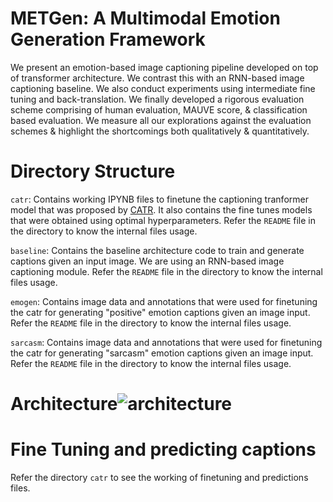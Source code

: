# METGen: A Multimodal Emotion Generation Framework

We  present  an  emotion-based  image  captioning pipeline developed on top of transformer architecture.  We contrast this with an RNN-based image captioning baseline. We also conduct experiments using intermediate fine tuning and back-translation. We finally developed a rigorous evaluation scheme comprising of human  evaluation, MAUVE score, & classification based evaluation. We measure all our explorations against the evaluation schemes & highlight the shortcomings both qualitatively & quantitatively.

# Directory Structure

`catr`: Contains working IPYNB files to finetune the captioning tranformer model that was proposed by [CATR](https://github.com/saahiluppal/catr). It also contains the fine tunes models that were obtained using optimal hyperparameters. Refer the `README` file in the directory to know the internal files usage. 

`baseline`: Contains the baseline architecture code to train and generate captions given an input image. We are using an RNN-based image captioning module. Refer the `README` file in the directory to know the internal files usage.

`emogen`: Contains image data and annotations that were used for finetuning the catr for generating "positive" emotion captions given an image input. Refer the `README` file in the directory to know the internal files usage. 

`sarcasm`: Contains image data and annotations that were used for finetuning the catr for generating "sarcasm" emotion captions given an image input. Refer the `README` file in the directory to know the internal files usage.

# Architecture![architecture](https://user-images.githubusercontent.com/7936928/146487166-9275a62d-336a-432e-ba23-e446cf04ab42.png)

# Fine Tuning and predicting captions
Refer the directory `catr` to see the working of finetuning and predictions files.



